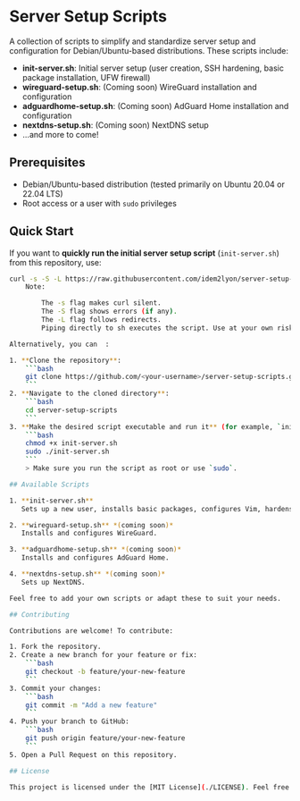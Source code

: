 # Server Setup Scripts

A collection of scripts to simplify and standardize server setup and configuration for Debian/Ubuntu-based distributions. These scripts include:

- **init-server.sh**: Initial server setup (user creation, SSH hardening, basic package installation, UFW firewall)
- **wireguard-setup.sh**: (Coming soon) WireGuard installation and configuration
- **adguardhome-setup.sh**: (Coming soon) AdGuard Home installation and configuration
- **nextdns-setup.sh**: (Coming soon) NextDNS setup
- ...and more to come!

## Prerequisites

- Debian/Ubuntu-based distribution (tested primarily on Ubuntu 20.04 or 22.04 LTS)
- Root access or a user with `sudo` privileges

## Quick Start

If you want to **quickly run the initial server setup script** (`init-server.sh`) from this repository, use:

```bash
curl -s -S -L https://raw.githubusercontent.com/idem2lyon/server-setup-scripts/main/init-server.sh | sh -s -- -v
    Note:

        The -s flag makes curl silent.
        The -S flag shows errors (if any).
        The -L flag follows redirects.
        Piping directly to sh executes the script. Use at your own risk and always verify scripts before running them if security is a concern.

Alternatively, you can  : 

1. **Clone the repository**:
    ```bash
    git clone https://github.com/<your-username>/server-setup-scripts.git
    ```
2. **Navigate to the cloned directory**:
    ```bash
    cd server-setup-scripts
    ```
3. **Make the desired script executable and run it** (for example, `init-server.sh`):
    ```bash
    chmod +x init-server.sh
    sudo ./init-server.sh
    ```
    > Make sure you run the script as root or use `sudo`.

## Available Scripts

1. **init-server.sh**  
   Sets up a new user, installs basic packages, configures Vim, hardens SSH settings, and enables UFW.

2. **wireguard-setup.sh** *(coming soon)*  
   Installs and configures WireGuard.

3. **adguardhome-setup.sh** *(coming soon)*  
   Installs and configures AdGuard Home.

4. **nextdns-setup.sh** *(coming soon)*  
   Sets up NextDNS.

Feel free to add your own scripts or adapt these to suit your needs.

## Contributing

Contributions are welcome! To contribute:

1. Fork the repository.
2. Create a new branch for your feature or fix:
    ```bash
    git checkout -b feature/your-new-feature
    ```
3. Commit your changes:
    ```bash
    git commit -m "Add a new feature"
    ```
4. Push your branch to GitHub:
    ```bash
    git push origin feature/your-new-feature
    ```
5. Open a Pull Request on this repository.

## License

This project is licensed under the [MIT License](./LICENSE). Feel free to use and modify these scripts as you see fit.


